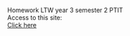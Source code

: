 <br/>
Homework LTW year 3 semester 2 PTIT
<br/>
Access to this site:
<br/>
<a href="tien226anh.github.io/homework-LTW" target="_blank">Click here</a>